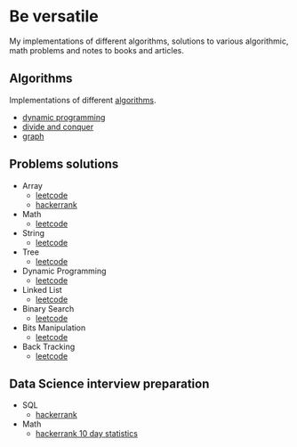 # Be versatile
My implementations of different algorithms, solutions to various algorithmic, math problems and notes to books and articles.

## Algorithms
Implementations of different [algorithms](https://github.com/EldanGS/bversatile/tree/master/Algorithms).
  - [dynamic programming](https://github.com/EldanGS/bversatile/tree/master/Algorithms/Dynamic_programming)
  - [divide and conquer](https://github.com/EldanGS/bversatile/tree/master/Algorithms/Divide_and_conquer)
  - [graph](https://github.com/EldanGS/bversatile/tree/master/Algorithms/Graph)
## Problems solutions
- Array
  - [leetcode](https://github.com/EldanGS/bversatile/tree/master/Problems/leetcode/array)
  - [hackerrank](https://github.com/EldanGS/bversatile/tree/master/Problems/hackerrank/array)
- Math
  - [leetcode](https://github.com/EldanGS/bversatile/tree/master/Problems/leetcode/math)
- String
  - [leetcode](https://github.com/EldanGS/bversatile/tree/master/Problems/leetcode/string)
- Tree
  - [leetcode](https://github.com/EldanGS/bversatile/tree/master/Problems/leetcode/tree)
- Dynamic Programming
  - [leetcode](https://github.com/EldanGS/bversatile/tree/master/Problems/leetcode/dynamic)
- Linked List
  - [leetcode](https://github.com/EldanGS/bversatile/tree/master/Problems/leetcode/linked_list)
- Binary Search
  - [leetcode](https://github.com/EldanGS/bversatile/tree/master/Problems/leetcode/binary_search)
- Bits Manipulation
  - [leetcode](https://github.com/EldanGS/bversatile/tree/master/Problems/leetcode/bits)
- Back Tracking
  - [leetcode](https://github.com/EldanGS/bversatile/tree/master/Problems/leetcode/back_tracking)

## Data Science interview preparation
- SQL
  - [hackerrank](https://github.com/EldanGS/bversatile/tree/master/SQL/hackerrank)
- Math
  - [hackerrank 10 day statistics](https://github.com/EldanGS/bversatile/tree/master/Problems/hackerrank/10_Days_of_Statistics)
